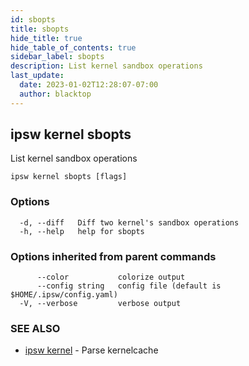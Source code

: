 ```yaml
---
id: sbopts
title: sbopts
hide_title: true
hide_table_of_contents: true
sidebar_label: sbopts
description: List kernel sandbox operations
last_update:
  date: 2023-01-02T12:28:07-07:00
  author: blacktop
---
```

## ipsw kernel sbopts

List kernel sandbox operations

```
ipsw kernel sbopts [flags]
```

### Options

```
  -d, --diff   Diff two kernel's sandbox operations
  -h, --help   help for sbopts
```

### Options inherited from parent commands

```
      --color           colorize output
      --config string   config file (default is $HOME/.ipsw/config.yaml)
  -V, --verbose         verbose output
```

### SEE ALSO

* [ipsw kernel](/docs/cli/ipsw/kernel)	 - Parse kernelcache

